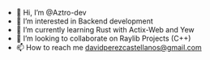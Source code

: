- 👋 Hi, I’m @Aztro-dev
- 👀 I’m interested in Backend development
- 🌱 I’m currently learning Rust with Actix-Web and Yew
- 💞️ I’m looking to collaborate on Raylib Projects (C++)
- 📫 How to reach me davidperezcastellanos@gmail.com
